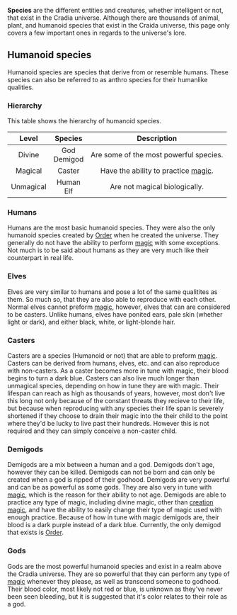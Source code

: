 **Species** are the different entities and creatures, whether intelligent or not, that exist in the Cradia universe. Although there are thousands of animal, plant, and humanoid species that exist in the Craida universe, this page only covers a few important ones in regards to the universe's lore.

<TableOfContents
  :contents="[
    {
      text: 'Humanoid_species',
      children: [
        { text: 'Hierarchy' },
        { text: 'Humans' },
        { text: 'Elves' },
        { text: 'Casters' },
        { text: 'Demigods' },
        { text: 'Gods' },
      ],
    },
  ]"
/>

## Humanoid species

Humanoid species are species that derive from or resemble humans. These species can also be referred to as anthro species for their humanlike qualities.

### Hierarchy

This table shows the hierarchy of humanoid species.

|Level |Species |Description
|:--: |:--: |:--:
|Divine |God <br> Demigod |Are some of the most powerful species.
|Magical |Caster |Have the ability to practice [magic](/magic).
|Unmagical |Human <br> Elf |Are not magical biologically.

### Humans

Humans are the most basic humanoid species. They were also the only humanoid species created by [Order](/order) when he created the universe. They generally do not have the ability to perform [magic](/magic) with some exceptions. Not much is to be said about humans as they are very much like their counterpart in real life.

### Elves

Elves are very similar to humans and pose a lot of the same qualitites as them. So much so, that they are also able to reproduce with each other. Normal elves cannot preform [magic](/magic), however, elves that can are considered to be casters. Unlike humans, elves have ponited ears, pale skin (whether light or dark), and either black, white, or light-blonde hair.

### Casters

Casters are a species (Humanoid or not) that are able to preform [magic](/magic). Casters can be derived from humans, elves, etc. and can also reproduce with non-casters. As a caster becomes more in tune with magic, their blood begins to turn a dark blue. Casters can also live much longer than unmagical species, depending on how in tune they are with magic. Their lifespan can reach as high as thousands of years, however, most don't live this long not only because of the constant threats they recieve to their life, but because when reproducing with any species their life span is severely shortened if they choose to drain their magic into the their child to the point where they'd be lucky to live past their hundreds. However this is not required and they can simply conceive a non-caster child.

### Demigods

Demigods are a mix between a human and a god. Demigods don't age, however they can be killed. Demigods can not be born and can only be created when a god is ripped of their godhood. Demigods are very powerful and can be as powerful as some gods. They are also very in tune with [magic](/magic), which is the reason for their ability to not age. Demigods are able to practice any type of magic, including divine magic, other than [creation magic](/magic#Divine_magic), and have the ability to easily change their type of magic used with enough practice. Because of how in tune with magic demigods are, their blood is a dark purple instead of a dark blue. Currently, the only demigod that exists is [Order](/order).

### Gods

Gods are the most powerful humanoid species and exist in a realm above the Cradia universe. They are so powerful that they can perform any type of [magic](/magic) whenever they please, as well as transcend someone to godhood. Their blood color, most likely not red or blue, is unknown as they've never been seen bleeding, but it is suggested that it's color relates to their role as a god.